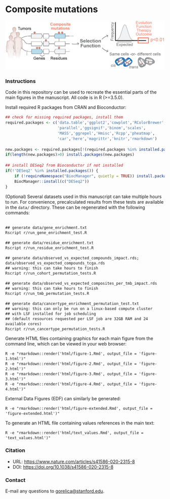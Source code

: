 # Composite mutations

![alt text](https://github.com/taylor-lab/composite-mutations/blob/master/data/fig1a.png "Hi there!")


### Instructions
Code in this repository can be used to recreate the essential parts of the main figures in the manuscript. All code is in R (>=3.5.0).

Install required R packages from CRAN and Bioconductor:
```r
## check for missing required packages, install them
required.packages <- c('data.table','ggplot2','cowplot','RColorBrewer',
                       'parallel','ggsignif','binom','scales',
                       'MASS','ggrepel','Hmisc','Rcpp','pheatmap',
                       'car','here','magrittr','knitr','rmarkdown')

new.packages <- required.packages[!(required.packages %in% installed.packages()[,"Package"])]
if(length(new.packages)>0) install.packages(new.packages)

## install DESeq2 from Bioconductor if not installed
if(!'DESeq2' %in% installed.packages()) {
    if (!requireNamespace("BiocManager", quietly = TRUE)) install.packages("BiocManager")
    BiocManager::install(c("DESeq2"))
}
```

(Optional) Several datasets used in this manuscript can take multiple hours to run. For convenience, precalculated results from these tests are available in the `data/` directory. These can be regenerated with the following commands:
```shell

## generate data/gene_enrichment.txt
Rscript r/run_gene_enrichment_test.R

## generate data/residue_enrichment.txt
Rscript r/run_residue_enrichment_test.R

## generate data/observed_vs_expected_compounds_impact.rds; data/observed_vs_expected_compounds_tcga.rds
## warning: this can take hours to finish
Rscript r/run_cohort_permutation_tests.R

## generate data/observed_vs_expected_composites_per_tmb_impact.rds
## warning: this can take hours to finish
Rscript r/run_tmb_permutation_tests.R

## generate data/cancertype_enrichment_permutation_test.txt
## warning: this can only be run on a linux-based compute cluster 
## with LSF installed for job scheduling 
## (default resources requested per LSF job are 32GB RAM and 24 available cores)
Rscript r/run_cancertype_permutation_tests.R
```

Generate HTML files containing graphics for each main figure from the command line, which can be viewed in your web browser:
```shell
R -e "rmarkdown::render('html/figure-1.Rmd', output_file = 'figure-1.html')"
R -e "rmarkdown::render('html/figure-2.Rmd', output_file = 'figure-2.html')"
R -e "rmarkdown::render('html/figure-3.Rmd', output_file = 'figure-3.html')"
R -e "rmarkdown::render('html/figure-4.Rmd', output_file = 'figure-4.html')"
```

External Data Figures (EDF) can similarly be generated:
```shell
R -e "rmarkdown::render('html/figure-extended.Rmd', output_file = 'figure-extended.html')"
```

To generate an HTML file containing values references in the main text:
```shell
R -e "rmarkdown::render('html/text_values.Rmd', output_file = 'text_values.html')"
```

### Citation
- URL: https://www.nature.com/articles/s41586-020-2315-8 
- DOI: https://doi.org/10.1038/s41586-020-2315-8

### Contact
E-mail any questions to [gorelica@stanford.edu](mailto:gorelica@stanford.edu?subject=[GitHub]%20Composite-Mutations%20paper).
